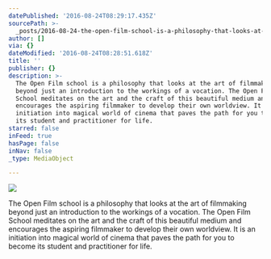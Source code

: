 ```yaml
---
datePublished: '2016-08-24T08:29:17.435Z'
sourcePath: >-
  _posts/2016-08-24-the-open-film-school-is-a-philosophy-that-looks-at-the-filmm.md
author: []
via: {}
dateModified: '2016-08-24T08:28:51.618Z'
title: ''
publisher: {}
description: >-
  The Open Film school is a philosophy that looks at the art of filmmaking
  beyond just an introduction to the workings of a vocation. The Open Film
  School meditates on the art and the craft of this beautiful medium and
  encourages the aspiring filmmaker to develop their own worldview. It is an
  initiation into magical world of cinema that paves the path for you to become
  its student and practitioner for life.
starred: false
inFeed: true
hasPage: false
inNav: false
_type: MediaObject

---
```

![](https://the-grid-user-content.s3-us-west-2.amazonaws.com/536a49e3-e0c0-4729-80f4-f18c969c67f9.jpg)

The Open Film school is a philosophy that looks at the art of filmmaking beyond just an introduction to the workings of a vocation. The Open Film School meditates on the art and the craft of this beautiful medium and encourages the aspiring filmmaker to develop their own worldview. It is an initiation into magical world of cinema that paves the path for you to become its student and practitioner for life.